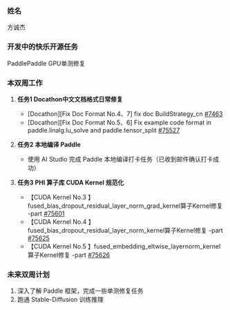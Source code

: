 ### 姓名

方诚杰

### 开发中的快乐开源任务

PaddlePaddle GPU单测修复

### 本双周工作

1. **任务1 Docathon中文文档格式日常修复**

   - [Docathon][Fix Doc Format No.4、7] fix doc BuildStrategy_cn [#7463](https://github.com/PaddlePaddle/docs/pull/7463)
   - [Docathon][Fix Doc Format No.5、6] Fix example code format in paddle.linalg.lu_solve and paddle.tensor_split [#75527](https://github.com/PaddlePaddle/Paddle/pull/75527)

2. **任务2 本地编译 Paddle**

   - 使用 AI Studio 完成 Paddle 本地编译打卡任务（已收到邮件确认打卡成功）

3. **任务3 PHI 算子库 CUDA Kernel 规范化**
    - 【CUDA Kernel No.3 】fused_bias_dropout_residual_layer_norm_grad_kernel算子Kernel修复 -part [#75601](https://github.com/PaddlePaddle/Paddle/pull/75601)
    - 【CUDA Kernel No.4 】fused_bias_dropout_residual_layer_norm_kernel算子Kernel修复 -part [#75625](https://github.com/PaddlePaddle/Paddle/pull/75625)
    - 【CUDA Kernel No.5 】fused_embedding_eltwise_layernorm_kernel算子Kernel修复 -part [#75626](https://github.com/PaddlePaddle/Paddle/pull/75626)


### 未来双周计划

1. 深入了解 Paddle 框架，完成一些单测修复任务
2. 跑通 Stable-Diffusion 训练推理